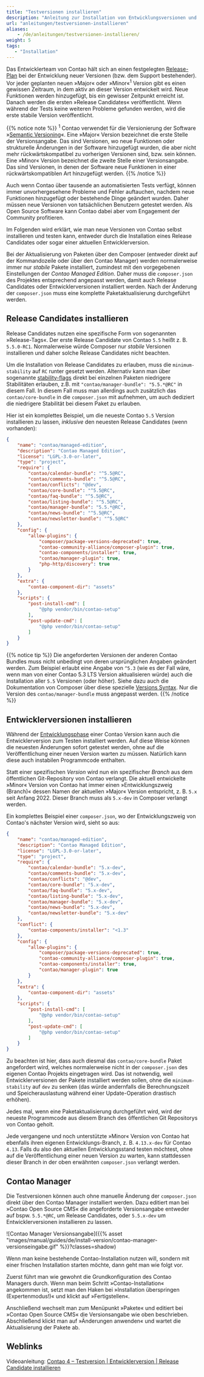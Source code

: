 ```yaml
---
title: "Testversionen installieren"
description: "Anleitung zur Installation von Entwicklungsversionen und Release Candidates."
url: "anleitungen/testversionen-installieren"
aliases:
    - /de/anleitungen/testversionen-installieren/
weight: 5
tags: 
   - "Installation"
---
```



Das Entwicklerteam von Contao hält sich an einen festgelegten [Release-Plan][releasePlan]
bei der Entwicklung neuer Versionen (bzw. dem Support bestehender). Vor jeder geplanten
neuen »Major« oder »Minor«<sup>1</sup> Version gibt es einen gewissen Zeitraum, 
in dem aktiv an dieser Version entwickelt wird. Neue Funktionen werden hinzugefügt, 
bis ein gewisser Zeitpunkt erreicht ist. Danach werden die ersten »Release Candidates« 
veröffentlicht. Wenn während der Tests keine weiteren Probleme gefunden werden, 
wird die erste stabile Version veröffentlicht.

{{% notice note %}}
<sup>1</sup> Contao verwendet für die Versionierung der Software »[Semantic Versioning](https://semver.org/)«.
Eine »Major« Version bezeichnet die erste Stelle der Versionsangabe. Das sind Versionen,
wo neue Funktionen oder strukturelle Änderungen in der Software hinzugefügt wurden,
die aber nicht mehr rückwärtskompatibel zu vorherigen Versionen sind, bzw. sein
können. Eine »Minor« Version bezeichnet die zweite Stelle einer Versionsangabe. Das sind 
Versionen, in denen der Software neue Funktionen in einer rückwärtskompatiblen Art 
hinzugefügt werden.
{{% /notice %}}

Auch wenn Contao über tausende an automatisierten Tests verfügt, können immer unvorhergesehene 
Probleme und Fehler auftauchen, nachdem neue Funktionen hinzugefügt oder bestehende 
Dinge geändert wurden. Daher müssen neue Versionen von tatsächlichen Benutzern getestet 
werden. Als Open Source Software kann Contao dabei aber vom Engagement der Community 
profitieren.

Im Folgenden wird erklärt, wie man neue Versionen von Contao selbst installieren
und testen kann, entweder durch die Installation eines Release Candidates oder sogar 
einer aktuellen Entwicklerversion.

Bei der Aktualisierung von Paketen über den Composer (entweder direkt auf der Kommandozeile
oder über den Contao Manager) werden normalerweise immer nur _stabile_ Pakete installiert,
zumindest mit den vorgegebenen Einstellungen der _Contao Managed Edition_. Daher
muss die `composer.json` des Projektes entsprechend angepasst werden, damit auch
Release Candidates oder Entwicklerversionen installiert werden. Nach der Änderung 
der `composer.json` muss eine komplette Paketaktualisierung durchgeführt 
werden. 


## Release Candidates installieren

Release Candidates nutzen eine spezifische Form von sogenannten »Release-Tags«.
Der erste Release Candidate von Contao `5.5` heißt z. B. `5.5.0-RC1`. Normalerweise
würde Composer nur _stabile_ Versionen installieren und daher solche Release Candidates
nicht beachten.

Um die Installation von Release Candidates zu erlauben, muss die `minimum-stability` auf `RC` runter gesetzt werden.
Alternativ kann man über sogenannte [stability-flags][ComposerStabilityContraints] direkt bei einzelnen Paketen
niedrigere Stabilitäten erlauben, z.B. mit `"contao/manager-bundle": "5.5.*@RC"` in diesem Fall. In diesem Fall muss man
allerdings auch zusätzlich das `contao/core-bundle` in die `composer.json` mit aufnehmen, um auch dediziert die
niedrigere Stabilität bei diesem Paket zu erlauben.

Hier ist ein komplettes Beispiel, um die neueste Contao `5.5` Version installieren
zu lassen, _inklusive_ den neuesten Release Candidates (wenn vorhanden):

```json
{
    "name": "contao/managed-edition",
    "description": "Contao Managed Edition",
    "license": "LGPL-3.0-or-later",
    "type": "project",
    "require": {
        "contao/calendar-bundle": "^5.5@RC",
        "contao/comments-bundle": "^5.5@RC",
        "contao/conflicts": "@dev",
        "contao/core-bundle": "^5.5@RC",
        "contao/faq-bundle": "^5.5@RC",
        "contao/listing-bundle": "^5.5@RC",
        "contao/manager-bundle": "5.5.*@RC",
        "contao/news-bundle": "^5.5@RC",
        "contao/newsletter-bundle": "^5.5@RC"
    },
    "config": {
        "allow-plugins": {
            "composer/package-versions-deprecated": true,
            "contao-community-alliance/composer-plugin": true,
            "contao-components/installer": true,
            "contao/manager-plugin": true,
            "php-http/discovery": true
        }
    },
    "extra": {
        "contao-component-dir": "assets"
    },
    "scripts": {
        "post-install-cmd": [
            "@php vendor/bin/contao-setup"
        ],
        "post-update-cmd": [
            "@php vendor/bin/contao-setup"
        ]
    }
}
```

{{% notice tip %}}
Die angeforderten Versionen der anderen Contao Bundles muss nicht unbedingt von
deren ursprünglichen Angaben geändert werden. Zum Beispiel erlaubt eine Angabe von
`^5.3` (wie es der Fall wäre, wenn man von einer Contao 5.3 LTS Version aktualisieren
würde) auch die Installation aller `5.5` Versionen (oder höher). Siehe dazu auch die Dokumentation
von Composer über diese spezielle [Versions Syntax](https://getcomposer.org/doc/articles/versions.md).
Nur die Version des `contao/manager-bundle` muss angepasst werden.
{{% /notice %}}


## Entwicklerversionen installieren

Während der [Entwicklungsphase][ReleasePlan] einer Contao Version kann auch die Entwicklerversion 
zum Testen installiert werden. Auf diese Weise können die neuesten Änderungen sofort 
getestet werden, ohne auf die Veröffentlichung einer neuen Version warten zu müssen. 
Natürlich kann diese auch instabilen Programmcode enthalten.

Statt einer spezifischen _Version_ wird nun ein spezifischer _Branch_ aus dem öffentlichen
Git-Repository von Contao verlangt. Die aktuell entwickelte »Minor« Version von Contao hat immer 
einen »Entwicklungszweig (Branch)« dessen Namen der aktuellen »Major« Version entspricht, z. B.
`5.x` seit Anfang 2022. Dieser Branch muss als `5.x-dev` in Composer verlangt werden.

Ein komplettes Beispiel einer `composer.json`, wo der Entwicklungszweig von Contao's nächster
Version wird, sieht so aus:

```json
{
    "name": "contao/managed-edition",
    "description": "Contao Managed Edition",
    "license": "LGPL-3.0-or-later",
    "type": "project",
    "require": {
        "contao/calendar-bundle": "5.x-dev",
        "contao/comments-bundle": "5.x-dev",
        "contao/conflicts": "@dev",
        "contao/core-bundle": "5.x-dev",
        "contao/faq-bundle": "5.x-dev",
        "contao/listing-bundle": "5.x-dev",
        "contao/manager-bundle": "5.x-dev",
        "contao/news-bundle": "5.x-dev",
        "contao/newsletter-bundle": "5.x-dev"
    },
    "conflict": {
        "contao-components/installer": "<1.3"
    },
    "config": {
        "allow-plugins": {
            "composer/package-versions-deprecated": true,
            "contao-community-alliance/composer-plugin": true,
            "contao-components/installer": true,
            "contao/manager-plugin": true
        }
    },
    "extra": {
        "contao-component-dir": "assets"
    },
    "scripts": {
        "post-install-cmd": [
            "@php vendor/bin/contao-setup"
        ],
        "post-update-cmd": [
            "@php vendor/bin/contao-setup"
        ]
    }
}
```

Zu beachten ist hier, dass auch diesmal das `contao/core-bundle` Paket angefordert wird, welches normalerweise nicht in
der `composer.json` des eigenen Contao Projekts eingetragen wird. Das ist notwendig, weil Entwicklerversionen der Pakete
installiert werden sollen, ohne die `minimum-stability` auf `dev` zu senken (das würde andernfalls die Berechnungszeit
und Speicherauslastung während einer Update-Operation drastisch erhöhen).

Jedes mal, wenn eine Paketaktualisierung durchgeführt wird, wird der neueste Programmcode
aus diesem Branch des öffentlichen Git Repositorys von Contao geholt.

Jede vergangene und noch unterstützte »Minor« Version von Contao hat ebenfalls ihren eigenen
Entwicklungs-Branch, z. B. `4.13.x-dev` für Contao `4.13`. Falls du also den aktuellen
Entwicklungsstand testen möchtest, ohne auf die Veröffentlichung einer neuen Version zu warten,
kann stattdessen dieser Branch in der oben erwähnten `composer.json` verlangt werden.


## Contao Manager

Die Testversionen können auch ohne manuelle Änderung der `composer.json` direkt
über den Contao Manager installiert werden. Dazu editiert man bei »Contao Open Source
CMS« die angeforderte Versionsangabe entweder auf bspw. `5.5.*@RC`, um Release
Candidates, oder `5.5.x-dev` um Entwicklerversionen installieren 
zu lassen.

![Contao Manager Versionsangabe]({{% asset "images/manual/guides/de/install-version/contao-manager-versionseingabe.gif" %}}?classes=shadow)

Wenn man keine bestehende Contao-Installation nutzen will, sondern mit einer frischen Installation starten möchte, dann geht man wie folgt vor.

Zuerst führt man wie gewohnt die Grundkonfiguration des Contao Managers durch. Wenn man beim Schritt »Contao-Installation« angekommen ist, setzt man den Haken bei »Installation überspringen (Expertenmodus!)« und klickt auf »Fertigstellen«.

Anschließend wechselt man zum Menüpunkt »Pakete« und editiert bei »Contao Open Source
CMS« die Versionsangabe wie oben beschrieben. Abschließend klickt man auf »Änderungen anwenden« und wartet die Aktualisierung der Pakete ab.


## Weblinks ##

Videoanleitung: [Contao 4 – Testversion | Entwicklerversion | Release Candidate installieren](https://youtu.be/0nUROGy_jLU)


[releasePlan]: https://to.contao.org/release-plan
[ComposerStabilityContraints]: https://getcomposer.org/doc/articles/versions.md#stability-constraints

